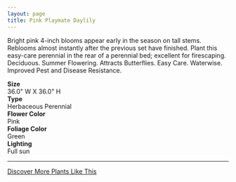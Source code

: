 ```yaml
---
layout: page
title: Pink Playmate Daylily
---
```


<div class="row">
  <div class="col-md-4">
    <div class="plant-image plant-image-large" style="background-image: url(&quot;https://s3-us-west-1.amazonaws.com/images.plantwithbloom.com/pink_playmate_daylily.jpg&quot;);"></div>
  </div>
  <div class="col-md-8">
    <div>
      <p>Bright pink 4-inch blooms appear early in the season on tall stems. Reblooms almost instantly after the previous set have finished. Plant this easy-care perennial in the rear of a perennial bed; excellent for firescaping. Deciduous. Summer Flowering. Attracts Butterflies. Easy Care. Waterwise. Improved Pest and Disease Resistance.</p>
      <div class="row">
        <div class="col-md-3">
          <strong>Size</strong>
        </div>
        <div class="col-md-9">36.0" W X 36.0" H</div>
      </div>
      <div class="row">
        <div class="col-md-3">
          <strong>Type</strong>
        </div>
        <div class="col-md-9">Herbaceous Perennial</div>
      </div>
      <div class="row">
        <div class="col-md-3">
          <strong>Flower Color</strong>
        </div>
        <div class="col-md-9">Pink</div>
      </div>
      <div class="row">
        <div class="col-md-3">
          <strong>Foliage Color</strong>
        </div>
        <div class="col-md-9">Green</div>
      </div>
      <div class="row">
        <div class="col-md-3">
          <strong>Lighting</strong>
        </div>
        <div class="col-md-9">Full sun</div>
      </div>
    </div>
    <hr/>
    <a class="btn btn-default" href="http://app.plantwithbloom.com/search">Discover More Plants Like This</a>
  </div>
</div>